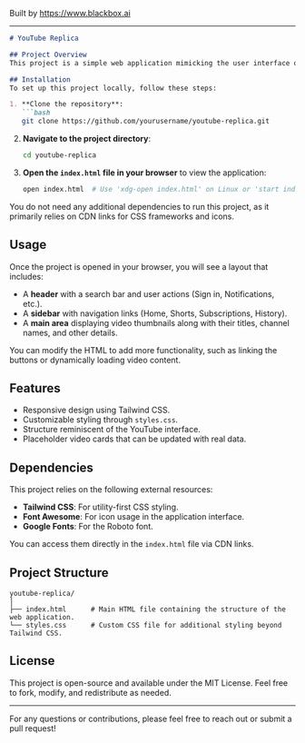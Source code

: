 
Built by https://www.blackbox.ai

---

```markdown
# YouTube Replica

## Project Overview
This project is a simple web application mimicking the user interface of YouTube. Using Tailwind CSS for styling and a straightforward HTML structure, this application showcases various components such as a header, sidebar, and a grid of video cards that represent video thumbnails. It's designed to serve as a basic template for further development or educational purposes.

## Installation
To set up this project locally, follow these steps:

1. **Clone the repository**:
   ```bash
   git clone https://github.com/yourusername/youtube-replica.git
   ```

2. **Navigate to the project directory**:
   ```bash
   cd youtube-replica
   ```

3. **Open the `index.html` file in your browser** to view the application:
   ```bash
   open index.html  # Use 'xdg-open index.html' on Linux or 'start index.html' on Windows
   ```

You do not need any additional dependencies to run this project, as it primarily relies on CDN links for CSS frameworks and icons.

## Usage
Once the project is opened in your browser, you will see a layout that includes:

- A **header** with a search bar and user actions (Sign in, Notifications, etc.).
- A **sidebar** with navigation links (Home, Shorts, Subscriptions, History).
- A **main area** displaying video thumbnails along with their titles, channel names, and other details.

You can modify the HTML to add more functionality, such as linking the buttons or dynamically loading video content.

## Features
- Responsive design using Tailwind CSS.
- Customizable styling through `styles.css`.
- Structure reminiscent of the YouTube interface.
- Placeholder video cards that can be updated with real data.

## Dependencies
This project relies on the following external resources:

- **Tailwind CSS**: For utility-first CSS styling.
- **Font Awesome**: For icon usage in the application interface.
- **Google Fonts**: For the Roboto font.

You can access them directly in the `index.html` file via CDN links.

## Project Structure
```
youtube-replica/
│
├── index.html      # Main HTML file containing the structure of the web application.
└── styles.css      # Custom CSS file for additional styling beyond Tailwind CSS.
```

## License
This project is open-source and available under the MIT License. Feel free to fork, modify, and redistribute as needed.

---

For any questions or contributions, please feel free to reach out or submit a pull request!
```